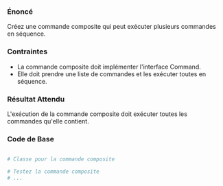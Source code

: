 ### Énoncé

Créez une commande composite qui peut exécuter plusieurs commandes en séquence.

### Contraintes

- La commande composite doit implémenter l'interface Command.
- Elle doit prendre une liste de commandes et les exécuter toutes en séquence.

### Résultat Attendu

L'exécution de la commande composite doit exécuter toutes les commandes qu'elle contient.
### Code de Base

```python

# Classe pour la commande composite

# Testez la commande composite
# ...
```
